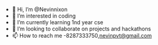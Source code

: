 - 👋 Hi, I’m @Nevinnixon
- 👀 I’m interested in coding
- 🌱 I’m currently learning 1nd year cse
- 💞️ I’m looking to collaborate on projects and hackathons
- 📫 How to reach me -8287333750,nevinpvt@gmail.com

<!---
Nevinnixon/Nevinnixon is a ✨ special ✨ repository because its `README.md` (this file) appears on your GitHub profile.
You can click the Preview link to take a look at your changes.
--->
